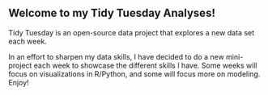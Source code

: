## Welcome to my Tidy Tuesday Analyses!

Tidy Tuesday is an open-source data project that explores a new data set each week.


In an effort to sharpen my data skills, I have decided to do a new mini-project each week to showcase the different skills I have. Some weeks will focus on visualizations in R/Python, and some will focus more on modeling. Enjoy!

